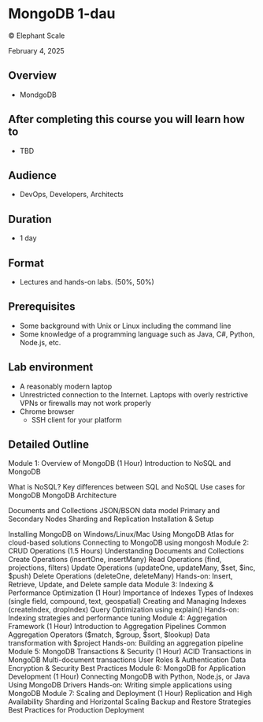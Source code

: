 # MongoDB 1-dau
© Elephant Scale

February 4, 2025
## Overview

* MondgoDB

## After completing this course you will learn how to
* TBD

## Audience
* DevOps, Developers, Architects

## Duration
* 1 day

## Format
* Lectures and hands-on labs. (50%, 50%)

## Prerequisites

* Some background with Unix or Linux including the command line
* Some knowledge of a programming language such as Java, C#, Python, Node.js, etc.

## Lab environment

* A reasonably modern laptop
* Unrestricted connection to the Internet. Laptops with overly restrictive VPNs or firewalls may not work properly
* Chrome browser
    - SSH client for your platform

## Detailed Outline

Module 1: Overview of MongoDB (1 Hour)
Introduction to NoSQL and MongoDB

What is NoSQL?
Key differences between SQL and NoSQL
Use cases for MongoDB
MongoDB Architecture

Documents and Collections
JSON/BSON data model
Primary and Secondary Nodes
Sharding and Replication
Installation & Setup

Installing MongoDB on Windows/Linux/Mac
Using MongoDB Atlas for cloud-based solutions
Connecting to MongoDB using mongosh
Module 2: CRUD Operations (1.5 Hours)
Understanding Documents and Collections
Create Operations (insertOne, insertMany)
Read Operations (find, projections, filters)
Update Operations (updateOne, updateMany, $set, $inc, $push)
Delete Operations (deleteOne, deleteMany)
Hands-on: Insert, Retrieve, Update, and Delete sample data
Module 3: Indexing & Performance Optimization (1 Hour)
Importance of Indexes
Types of Indexes (single field, compound, text, geospatial)
Creating and Managing Indexes (createIndex, dropIndex)
Query Optimization using explain()
Hands-on: Indexing strategies and performance tuning
Module 4: Aggregation Framework (1 Hour)
Introduction to Aggregation Pipelines
Common Aggregation Operators ($match, $group, $sort, $lookup)
Data transformation with $project
Hands-on: Building an aggregation pipeline
Module 5: MongoDB Transactions & Security (1 Hour)
ACID Transactions in MongoDB
Multi-document transactions
User Roles & Authentication
Data Encryption & Security Best Practices
Module 6: MongoDB for Application Development (1 Hour)
Connecting MongoDB with Python, Node.js, or Java
Using MongoDB Drivers
Hands-on: Writing simple applications using MongoDB
Module 7: Scaling and Deployment (1 Hour)
Replication and High Availability
Sharding and Horizontal Scaling
Backup and Restore Strategies
Best Practices for Production Deployment